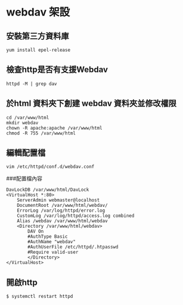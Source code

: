 # webdav 架設
## 安裝第三方資料庫
```
yum install epel-release
```
## 檢查http是否有支援Webdav
```
httpd -M | grep dav
```
## 於html 資料夾下創建 webdav 資料夾並修改權限
```
cd /var/www/html
mkdir webdav
chown -R apache:apache /var/www/html
chmod -R 755 /var/www/html 
```
## 編輯配置檔
```
vim /etc/httpd/conf.d/webdav.conf
```
###配置檔內容
```
DavLockDB /var/www/html/DavLock
<VirtualHost *:80>
    ServerAdmin webmaster@localhost
    DocumentRoot /var/www/html/webdav/
    ErrorLog /var/log/httpd/error.log
    CustomLog /var/log/httpd/access.log combined
    Alias /webdav /var/www/html/webdav
    <Directory /var/www/html/webdav>
        DAV On
        #AuthType Basic
        #AuthName "webdav"
        #AuthUserFile /etc/httpd/.htpasswd
        #Require valid-user
        </Directory>
</VirtualHost>
```
## 開啟http
```
$ systemctl restart httpd
```
